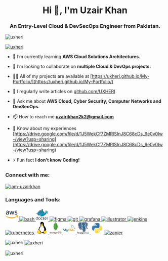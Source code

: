 <h1 align="center">Hi 👋, I'm Uzair Khan</h1>
<h3 align="center">An Entry-Level Cloud & DevSecOps Engineer from Pakistan.</h3>

<p align="left"> <img src="https://komarev.com/ghpvc/?username=uxheri&label=Profile%20views&color=0e75b6&style=flat" alt="uxheri" /> </p>

<p align="left"> <a href="https://github.com/ryo-ma/github-profile-trophy"><img src="https://github-profile-trophy.vercel.app/?username=uxheri" alt="uxheri" /></a> </p>

- 🌱 I’m currently learning **AWS Cloud Solutions Architectures.**

- 🤝 I’m looking to collaborate on **multiple Cloud & DevOps projects.**

- 👨‍💻 All of my projects are available at [https://uxheri.github.io/My-Portfolio/](https://uxheri.github.io/My-Portfolio/)

- 📝 I regularly write articles on [github.com/UXHERI](github.com/UXHERI)

- 💬 Ask me about **AWS Cloud, Cyber Security, Computer Networks and DevSecOps.**

- 📫 How to reach me **uzairikhan2k2@gmail.com**

- 📄 Know about my experiences [https://drive.google.com/file/d/1J5WekCf7ZMRlSInJ8C68cDs_6e0v0Iw-/view?usp=sharing](https://drive.google.com/file/d/1J5WekCf7ZMRlSInJ8C68cDs_6e0v0Iw-/view?usp=sharing)

- ⚡ Fun fact **I don't know Coding!**

<h3 align="left">Connect with me:</h3>
<p align="left">
<a href="https://linkedin.com/in/iam-uzairkhan" target="blank"><img align="center" src="https://raw.githubusercontent.com/rahuldkjain/github-profile-readme-generator/master/src/images/icons/Social/linked-in-alt.svg" alt="iam-uzairkhan" height="30" width="40" /></a>
</p>

<h3 align="left">Languages and Tools:</h3>
<p align="left"> <a href="https://aws.amazon.com" target="_blank" rel="noreferrer"> <img src="https://raw.githubusercontent.com/devicons/devicon/master/icons/amazonwebservices/amazonwebservices-original-wordmark.svg" alt="aws" width="40" height="40"/> </a> <a href="https://www.gnu.org/software/bash/" target="_blank" rel="noreferrer"> <img src="https://www.vectorlogo.zone/logos/gnu_bash/gnu_bash-icon.svg" alt="bash" width="40" height="40"/> </a> <a href="https://www.docker.com/" target="_blank" rel="noreferrer"> <img src="https://raw.githubusercontent.com/devicons/devicon/master/icons/docker/docker-original-wordmark.svg" alt="docker" width="40" height="40"/> </a> <a href="https://www.figma.com/" target="_blank" rel="noreferrer"> <img src="https://www.vectorlogo.zone/logos/figma/figma-icon.svg" alt="figma" width="40" height="40"/> </a> <a href="https://git-scm.com/" target="_blank" rel="noreferrer"> <img src="https://www.vectorlogo.zone/logos/git-scm/git-scm-icon.svg" alt="git" width="40" height="40"/> </a> <a href="https://grafana.com" target="_blank" rel="noreferrer"> <img src="https://www.vectorlogo.zone/logos/grafana/grafana-icon.svg" alt="grafana" width="40" height="40"/> </a> <a href="https://www.adobe.com/in/products/illustrator.html" target="_blank" rel="noreferrer"> <img src="https://www.vectorlogo.zone/logos/adobe_illustrator/adobe_illustrator-icon.svg" alt="illustrator" width="40" height="40"/> </a> <a href="https://www.jenkins.io" target="_blank" rel="noreferrer"> <img src="https://www.vectorlogo.zone/logos/jenkins/jenkins-icon.svg" alt="jenkins" width="40" height="40"/> </a> <a href="https://kubernetes.io" target="_blank" rel="noreferrer"> <img src="https://www.vectorlogo.zone/logos/kubernetes/kubernetes-icon.svg" alt="kubernetes" width="40" height="40"/> </a> <a href="https://www.linux.org/" target="_blank" rel="noreferrer"> <img src="https://raw.githubusercontent.com/devicons/devicon/master/icons/linux/linux-original.svg" alt="linux" width="40" height="40"/> </a> <a href="https://www.mongodb.com/" target="_blank" rel="noreferrer"> <img src="https://raw.githubusercontent.com/devicons/devicon/master/icons/mongodb/mongodb-original-wordmark.svg" alt="mongodb" width="40" height="40"/> </a> <a href="https://www.mysql.com/" target="_blank" rel="noreferrer"> <img src="https://raw.githubusercontent.com/devicons/devicon/master/icons/mysql/mysql-original-wordmark.svg" alt="mysql" width="40" height="40"/> </a> <a href="https://www.postgresql.org" target="_blank" rel="noreferrer"> <img src="https://raw.githubusercontent.com/devicons/devicon/master/icons/postgresql/postgresql-original-wordmark.svg" alt="postgresql" width="40" height="40"/> </a> <a href="https://www.python.org" target="_blank" rel="noreferrer"> <img src="https://raw.githubusercontent.com/devicons/devicon/master/icons/python/python-original.svg" alt="python" width="40" height="40"/> </a> <a href="https://zapier.com" target="_blank" rel="noreferrer"> <img src="https://www.vectorlogo.zone/logos/zapier/zapier-icon.svg" alt="zapier" width="40" height="40"/> </a> </p>

<p><img align="left" src="https://github-readme-stats.vercel.app/api/top-langs?username=uxheri&show_icons=true&locale=en&layout=compact" alt="uxheri" /></p>

<p>&nbsp;<img align="center" src="https://github-readme-stats.vercel.app/api?username=uxheri&show_icons=true&locale=en" alt="uxheri" /></p>

<p><img align="center" src="https://github-readme-streak-stats.herokuapp.com/?user=uxheri&" alt="uxheri" /></p>


